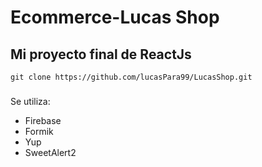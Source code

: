 # Ecommerce-Lucas Shop
## Mi proyecto final de ReactJs
 ```
 git clone https://github.com/lucasPara99/LucasShop.git
 ```
 ###
 Se utiliza:

 - Firebase
 - Formik
 - Yup
 - SweetAlert2
 
